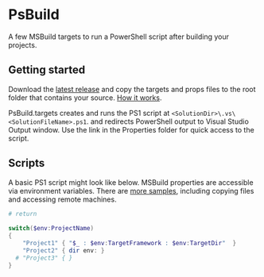 # PsBuild

A few MSBuild targets to run a PowerShell script after building your projects. 

## Getting started

Download the [latest release](https://github.com/lennyomg/PsBuild/releases/latest) and copy the targets and props files to the root folder that contains your source. [How it works](https://docs.microsoft.com/en-us/visualstudio/msbuild/customize-your-build#directorybuildprops-and-directorybuildtargets).

PsBuild.targets creates and runs the PS1 script at `<SolutionDir>\.vs\<SolutionFileName>.ps1`. and redirects PowerShell output to Visual Studio Output window. Use the link in the Properties folder for quick access to the script. 

## Scripts

A basic PS1 script might look like below. MSBuild properties are accessible via environment variables. There are [more samples](https://github.com/lennyomg/PsBuild/wiki/Additional-code-samples), including copying files and accessing remote machines.

```powershell
# return
	
switch($env:ProjectName)
{
    "Project1" { "$_ : $env:TargetFramework : $env:TargetDir"  }
    "Project2" { dir env: }
  # "Project3" { }
}
```

